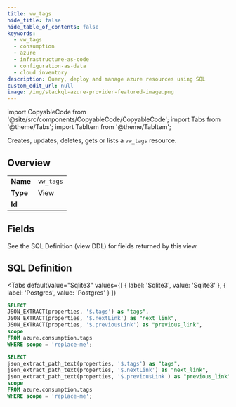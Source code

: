 ```yaml
--- 
title: vw_tags
hide_title: false
hide_table_of_contents: false
keywords:
  - vw_tags
  - consumption
  - azure
  - infrastructure-as-code
  - configuration-as-data
  - cloud inventory
description: Query, deploy and manage azure resources using SQL
custom_edit_url: null
image: /img/stackql-azure-provider-featured-image.png
---
```


import CopyableCode from '@site/src/components/CopyableCode/CopyableCode';
import Tabs from '@theme/Tabs';
import TabItem from '@theme/TabItem';

Creates, updates, deletes, gets or lists a <code>vw_tags</code> resource.

## Overview
<table><tbody>
<tr><td><b>Name</b></td><td><code>vw_tags</code></td></tr>
<tr><td><b>Type</b></td><td>View</td></tr>
<tr><td><b>Id</b></td><td><CopyableCode code="azure.consumption.vw_tags" /></td></tr>
</tbody></table>

## Fields

See the SQL Definition (view DDL) for fields returned by this view.

## SQL Definition

<Tabs
defaultValue="Sqlite3"
values={[
{ label: 'Sqlite3', value: 'Sqlite3' },
{ label: 'Postgres', value: 'Postgres' }
]}
>
<TabItem value="Sqlite3">

```sql
SELECT
JSON_EXTRACT(properties, '$.tags') as "tags",
JSON_EXTRACT(properties, '$.nextLink') as "next_link",
JSON_EXTRACT(properties, '$.previousLink') as "previous_link",
scope
FROM azure.consumption.tags
WHERE scope = 'replace-me';
```

</TabItem>
<TabItem value="Postgres">

```sql
SELECT
json_extract_path_text(properties, '$.tags') as "tags",
json_extract_path_text(properties, '$.nextLink') as "next_link",
json_extract_path_text(properties, '$.previousLink') as "previous_link",
scope
FROM azure.consumption.tags
WHERE scope = 'replace-me';
```

</TabItem>
</Tabs>
